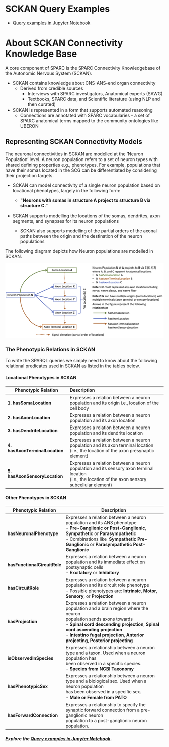 # SCKAN Query Examples

* [Query examples in Jupyter Notebook](https://github.com/smtifahim/sckan-query-examples/blob/main/sckan-sparql-query-examples.ipynb)

# About SCKAN Connectivity Knowledge Base

A core component of SPARC is the SPARC Connectivity Knowledgebase of the Autonomic Nervous System (SCKAN).

* SCKAN contains knowledge about CNS-ANS-end organ connectivity
  * Derived from credible sources
    * Interviews with SPARC investigators, Anatomical experts (SAWG)
    * Textbooks, SPARC data, and Scientific literature (using NLP and then curated)
* SCKAN is represented in a form that supports automated reasoning
  * Connections are annotated with SPARC vocabularies - a set of SPARC anatomical terms mapped
    to the community ontologies like UBERON

## Representing SCKAN Connectivity Models

The neuronal connectivities in SCKAN are modelled at the ‘Neuron Population’ level. A neuron population refers to a set of neuron types with shared defining properties e.g., phenotypes. For example, populations that have their somas located in the SCG can be differentiated by considering their projection targets.

* SCKAN can model connectivity of a single neuron population based on locational phenotypes, largely in the following form:

  * **"Neurons with somas in structure A project to structure B via structure C."**
* SCKAN  supports modelling the locations of the somas, dendrites, axon segments, and synapses for its neuron populations

  * SCKAN also supports modelling of the partial orders of the axonal paths between the origin
    and the destination of the neuron populations

The following diagram depicts how Neuron populations are modelled in SCKAN. 

![1691213471866](image/README/1691213471866.png)

### The Phenotypic Relations in SCKAN

To write the SPARQL queries we simply need to know about the following relational predicates used in SCKAN as listed in the tables below.

#### Locational Phenotypes in SCKAN

| Phenotypic Relation                  | Description                                                                                                                                                |
| ------------------------------------ | :--------------------------------------------------------------------------------------------------------------------------------------------------------- |
| **1. hasSomaLocation**         | Expresses a relation between a neuron population and its origin i.e., location of the cell body                                                            |
| **2. hasAxonLocation**         | Expresses a relation between a neuron population and its axon location                                                                                    |
| **3. hasDendriteLocation**     | Expresses a relation between a neuron population and its dendrite location                                                                                |
| **4. hasAxonTerminalLocation** | Expresses a relation between a neuron population and its axon terminal location<br />(i.e., the location of the axon presynaptic element)                  |
| **5. hasAxonSensoryLocation**  | Expresses a relation between a neuron population and its sensory axon terminal location<br />(i.e., the location of the axon sensory subcellular element) |

#### **Other Phenotypes in SCKAN**

| Phenotypic Relation                | Description                                                                                                                                                                                                                                                                                                                           |
| ---------------------------------- | ------------------------------------------------------------------------------------------------------------------------------------------------------------------------------------------------------------------------------------------------------------------------------------------------------------------------------------- |
| **hasNeuronalPhenotype**     | Expresses a relation between a neuron population and its ANS phenotype<br />- **Pre-Ganglionic or Post-Ganglionic**, **Sympathetic** or **Parasympathetic**<br />- Combinations like  **Sympathetic  Pre-Ganglionic** or **Parasympathetic Post-Ganglionic**                                         |
| **hasFunctionalCircuitRole** | Expresses a relation between a neuron population and its immediate effect on postsynaptic cells<br />- **Excitatory** or **Inhibitory**                                                                                                                                                                                |
| **hasCircuitRole**           | Expresses a relation between a neuron population and its circuit role phenotype<br />- Possible phenotypes are: **Intrinsic**, **Motor**, **Sensory**, or **Projection**                                                                                                                                    |
| **hasProjection**            | Expresses a relation between a neuron population and a brain region where the neuron<br />population sends axons towards<br />- **Spinal cord descending projection**, **Spinal cord ascending projection**<br />- **Intestino fugal projection**, **Anterior projecting**, **Posterior projecting** |
| **isObservedInSpecies**      | Expresses a relationship between a neuron type and a taxon. Used when a neuron population has<br />been observed in a specific species.<br />- **Species from NCBI Taxonomy**                                                                                                                                                   |
| **hasPhenotypicSex**         | Expresses a relationship between a neuron type and a biological sex. Used when a neuron population<br />has been observed in a specific sex.<br />- **Male or **Female** from PATO**                                                                                                                                     |
| **hasForwardConnection**     | Expresses a relationship to specify the synaptic forward connection from a pre-ganglionic neuron<br />population to a post-ganglionic neuron population.                                                                                                                                                                             |

##### Explore the [Query examples in Jupyter Notebook](https://github.com/smtifahim/sckan-query-examples/blob/main/sckan-sparql-query-examples.ipynb).
